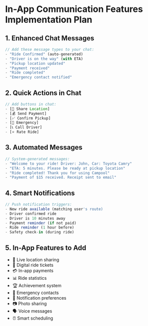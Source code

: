 # In-App Communication Features Implementation Plan

## 1. Enhanced Chat Messages
```typescript
// Add these message types to your chat:
- "Ride Confirmed" (auto-generated)
- "Driver is on the way" (with ETA)
- "Pickup location updated"
- "Payment received"
- "Ride completed"
- "Emergency contact notified"
```

## 2. Quick Actions in Chat
```typescript
// Add buttons in chat:
- [📍 Share Location]
- [💰 Send Payment]
- [✅ Confirm Pickup]
- [🚨 Emergency]
- [📞 Call Driver]
- [⭐ Rate Ride]
```

## 3. Automated Messages
```typescript
// System-generated messages:
- "Welcome to your ride! Driver: John, Car: Toyota Camry"
- "ETA: 5 minutes. Please be ready at pickup location"
- "Ride completed! Thank you for using Campool"
- "Payment of $15 received. Receipt sent to email"
```

## 4. Smart Notifications
```typescript
// Push notification triggers:
- New ride available (matching user's route)
- Driver confirmed ride
- Driver is 10 minutes away
- Payment reminder (if not paid)
- Ride reminder (1 hour before)
- Safety check-in (during ride)
```

## 5. In-App Features to Add
- 📍 Live location sharing
- 🎫 Digital ride tickets
- 💳 In-app payments
- 📊 Ride statistics
- 🏆 Achievement system
- 📱 Emergency contacts
- 🔔 Notification preferences
- 📷 Photo sharing
- 🗣️ Voice messages
- ⏰ Smart scheduling
